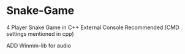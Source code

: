 # Snake-Game
4 Player Snake Game in C++ 
External Console Recommended
(CMD settings mentioned in cpp)

ADD Winmm-lib for audio
